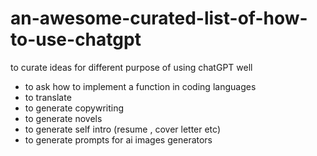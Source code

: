 # an-awesome-curated-list-of-how-to-use-chatgpt
to curate ideas for different purpose of using chatGPT well


- to ask how to implement a function in coding languages
- to translate
- to generate copywriting
- to generate novels
- to generate self intro (resume , cover letter etc)
- to generate prompts for ai images generators

